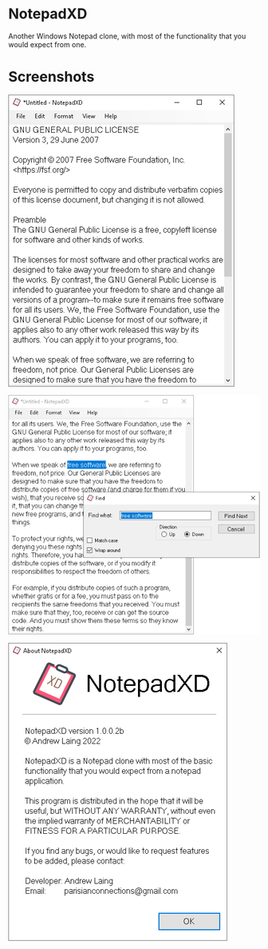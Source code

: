 # NotepadXD
Another Windows Notepad clone, with most of the functionality that you would expect from one.

# Screenshots
![Main User Interface](notepadXD_main.jpg)

![Find text functionality](notepadXD_find.jpg)

![About Dialogue](notepadXD_about.jpg)
